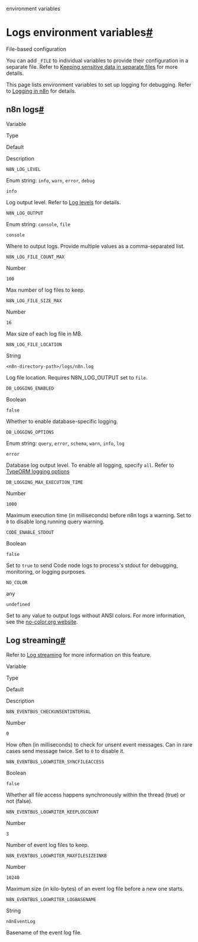 environment variables

[](https://github.com/n8n-io/n8n-docs/edit/main/docs/hosting/configuration/environment-variables/logs.md "Edit this page")

# Logs environment variables[#](#logs-environment-variables "Permanent link")

File-based configuration

You can add `_FILE` to individual variables to provide their configuration in a separate file. Refer to [Keeping sensitive data in separate files](../../configuration-methods/#keeping-sensitive-data-in-separate-files) for more details.

This page lists environment variables to set up logging for debugging. Refer to [Logging in n8n](../../../logging-monitoring/logging/) for details.

## n8n logs[#](#n8n-logs "Permanent link")

Variable

Type

Default

Description

`N8N_LOG_LEVEL`

Enum string: `info`, `warn`, `error`, `debug`

`info`

Log output level. Refer to [Log levels](../../../logging-monitoring/logging/#log-levels) for details.

`N8N_LOG_OUTPUT`

Enum string: `console`, `file`

`console`

Where to output logs. Provide multiple values as a comma-separated list.

`N8N_LOG_FILE_COUNT_MAX`

Number

`100`

Max number of log files to keep.

`N8N_LOG_FILE_SIZE_MAX`

Number

`16`

Max size of each log file in MB.

`N8N_LOG_FILE_LOCATION`

String

`<n8n-directory-path>/logs/n8n.log`

Log file location. Requires N8N\_LOG\_OUTPUT set to `file`.

`DB_LOGGING_ENABLED`

Boolean

`false`

Whether to enable database-specific logging.

`DB_LOGGING_OPTIONS`

Enum string: `query`, `error`, `schema`, `warn`, `info`, `log`

`error`

Database log output level. To enable all logging, specify `all`. Refer to [TypeORM logging options](https://orkhan.gitbook.io/typeorm/docs/logging#logging-options)

`DB_LOGGING_MAX_EXECUTION_TIME`

Number

`1000`

Maximum execution time (in milliseconds) before n8n logs a warning. Set to `0` to disable long running query warning.

`CODE_ENABLE_STDOUT`

Boolean

`false`

Set to `true` to send Code node logs to process's stdout for debugging, monitoring, or logging purposes.

`NO_COLOR`

any

`undefined`

Set to any value to output logs without ANSI colors. For more information, see the [no-color.org website](https://no-color.org/).

## Log streaming[#](#log-streaming "Permanent link")

Refer to [Log streaming](../../../../log-streaming/) for more information on this feature.

Variable

Type

Default

Description

`N8N_EVENTBUS_CHECKUNSENTINTERVAL`

Number

`0`

How often (in milliseconds) to check for unsent event messages. Can in rare cases send message twice. Set to `0` to disable it.

`N8N_EVENTBUS_LOGWRITER_SYNCFILEACCESS`

Boolean

`false`

Whether all file access happens synchronously within the thread (true) or not (false).

`N8N_EVENTBUS_LOGWRITER_KEEPLOGCOUNT`

Number

`3`

Number of event log files to keep.

`N8N_EVENTBUS_LOGWRITER_MAXFILESIZEINKB`

Number

`10240`

Maximum size (in kilo-bytes) of an event log file before a new one starts.

`N8N_EVENTBUS_LOGWRITER_LOGBASENAME`

String

`n8nEventLog`

Basename of the event log file.